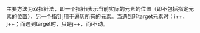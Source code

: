 主要方法为双指针法，即一个指针i表示当前实际的元素的位置（即不包括指定元素的位置），另一个指针j用于遍历所有的元素。当遇到非target元素时：i++，j++；而遇到target时，只是j++，而i不动。